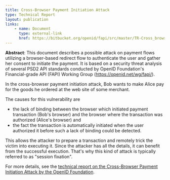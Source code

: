 ```yaml
---
title: Cross-Browser Payment Initiation Attack
type: Technical Report
layout: publication
links:
    - name: Document
      type: external-link
      href: https://bitbucket.org/openid/fapi/src/master/TR-Cross_browser_payment_initiation_attack.md
---
```


**Abstract**: This document describes a possible attack on payment
flows utilizing a browser-based redirect flow to authenticate the user
and gather her consent to initiate the payment. It is based on a
security threat analysis of several PSD2 API standards conducted by
OpenID Foundation's Financial-grade API (FAPI) Working Group
(https://openid.net/wg/fapi/).

In the cross-browser payment initiation attack, Bob wants to make
Alice pay for the goods he ordered at the web site of some merchant.

The causes for this vulnerability are

  * the lack of binding between the browser which initiated payment
    transaction (Bob's browser) and the browser where the transaction
    was authorized (Alice's browser) and
  * the fact the transaction is automatically initiated when the user
    authorized it before such a lack of binding could be detected.
  
This allows the attacker to prepare a transaction and remotely trick
the victim into executing it. Since the attacker has all the details,
it can benefit from the successful execution. That's why this kind of
attack is typically referred to as "session fixation".

For more details, see the [technical report on the Cross-Browser Payment Initiation Attack by the OpenID Foundation](https://bitbucket.org/openid/fapi/src/master/TR-Cross_browser_payment_initiation_attack.md).
